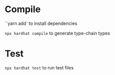 # Compile

``yarn add`
to install dependencies

`npx hardhat compile`
to generate type-chain types

# Test

`npx hardhat test`
to run test files
